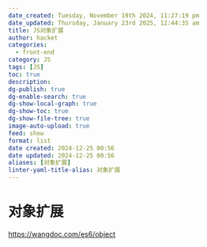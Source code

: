 ```yaml
---
date_created: Tuesday, November 19th 2024, 11:27:19 pm
date_updated: Thursday, January 23rd 2025, 12:44:35 am
title: JS对象扩展
author: hacket
categories:
  - front-end
category: JS
tags: [JS]
toc: true
description: 
dg-publish: true
dg-enable-search: true
dg-show-local-graph: true
dg-show-toc: true
dg-show-file-tree: true
image-auto-upload: true
feed: show
format: list
date created: 2024-12-25 00:56
date updated: 2024-12-25 00:56
aliases: [对象扩展]
linter-yaml-title-alias: 对象扩展
---
```


# 对象扩展

<https://wangdoc.com/es6/object>
